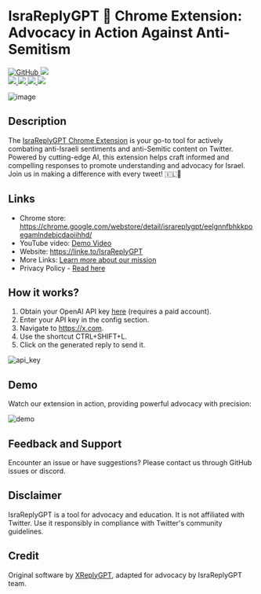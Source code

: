 <p align='center'>
    <h1>IsraReplyGPT 📢 Chrome Extension: Advocacy in Action Against Anti-Semitism</h1>
    <a href="https://github.com/TheSnowGuru/IsraReplyGPT/blob/main/LICENSE">
        <img alt="GitHub" src="https://github.com/TheSnowGuru/IsraReplyGPT/">
    </a>
    <a href="https://discord.gg/HXduBWpd3U">
           <img src="https://img.shields.io/badge/Discord-%235865F2.svg?style=for-the-badge&logo=discord&logoColor=white"/>
    </a>
      <br>
    <a href="https://platform.openai.com/account/api-key">
        <img src="https://img.shields.io/badge/chatGPT-74aa9c?style=for-the-badge&logo=openai&logoColor=white"/>
    </a>
    <a href="https://www.google.com/chrome/">
        <img src="https://img.shields.io/badge/Google%20Chrome-4285F4?style=for-the-badge&logo=GoogleChrome&logoColor=white"/>
    </a>
    <a href="https://developer.mozilla.org/en-US/docs/Web/JavaScript">
        <img src="https://img.shields.io/badge/javascript-%23323330.svg?style=for-the-badge&logo=javascript&logoColor=%23F7DF1E"/>
    </a>
        <a href="https://twitter.com/search?q=%23FromtheRivertotheSeaPalestineWillbeFree&src=typeahead_click">
        <img src="https://img.shields.io/badge/X-%23000000.svg?style=for-the-badge&logo=X&logoColor=white"/>
    </a>
</p>




![image](https://github.com/TheSnowGuru/IsraReplyGPT/assets/5313475/6fdef3bc-a479-4e55-987d-4776bb79aee7)
## Description
The [IsraReplyGPT Chrome Extension](https://chrome.google.com/webstore/detail/israreplygpt/eelgnnfbhkkpoegamlndebjcdaoiihhd) is your go-to tool for actively combating anti-Israeli sentiments and anti-Semitic content on Twitter. Powered by cutting-edge AI, this extension helps craft informed and compelling responses to promote understanding and advocacy for Israel. Join us in making a difference with every tweet! 🇮🇱🌟

## Links
- Chrome store: https://chrome.google.com/webstore/detail/israreplygpt/eelgnnfbhkkpoegamlndebjcdaoiihhd/
- YouTube video: [Demo Video](https://linke.to/IsraReplyGPT)
- Website: https://linke.to/IsraReplyGPT
- More Links: [Learn more about our mission](https://linke.to/IsraReplyGPT)
- Privacy Policy - [Read here](https://docs.google.com/document/d/1-0j2NJLGu-5LMA-4PSNVRjfiqBzUq0nLjFJbuPoCUHA/edit?usp=sharing)

## How it works?
1. Obtain your OpenAI API key [here](https://platform.openai.com/account/api-keys) (requires a paid account).
2. Enter your API key in the config section.
3. Navigate to https://x.com.
4. Use the shortcut CTRL+SHIFT+L.
5. Click on the generated reply to send it.

![api_key](./chrome_img/generate_api_key.gif)

## Demo
Watch our extension in action, providing powerful advocacy with precision:

![demo](./chrome_img/demo.gif)

## Feedback and Support
Encounter an issue or have suggestions? Please contact us through GitHub issues or discord.

## Disclaimer
IsraReplyGPT is a tool for advocacy and education. It is not affiliated with Twitter. Use it responsibly in compliance with Twitter's community guidelines.

## Credit
Original software by [XReplyGPT](xreplygpt.com), adapted for advocacy by IsraReplyGPT team.


